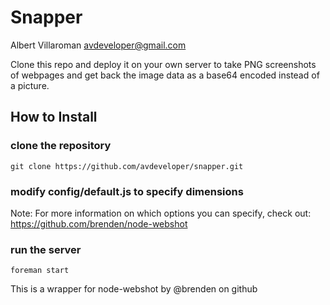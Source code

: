 # Snapper
Albert Villaroman <avdeveloper@gmail.com>

Clone this repo and deploy it on your own server to take PNG screenshots of webpages and get back the image data as a base64 encoded instead of a picture.

## How to Install
### clone the repository

    git clone https://github.com/avdeveloper/snapper.git

### modify config/default.js to specify dimensions
Note: For more information on which options you can specify, check out: https://github.com/brenden/node-webshot

### run the server

    foreman start

This is a wrapper for node-webshot by @brenden on github
